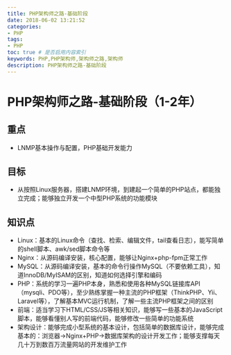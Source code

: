 ```yaml
---
title: PHP架构师之路-基础阶段
date: 2018-06-02 13:21:52
categories: 
- PHP
tags:
- PHP
toc: true # 是否启用内容索引
keywords: PHP,PHP架构师,架构师之路,架构师
description: PHP架构师之路-基础阶段
---
```

#  PHP架构师之路-基础阶段（1-2年）

##  重点
-   LNMP基本操作与配置，PHP基础开发能力

##	目标
-   从按照Linux服务器，搭建LNMP环境，到建起一个简单的PHP站点，都能独立完成；能够独立开发一个中型PHP系统的功能模块
 
##	知识点
-   Linux：基本的Linux命令（查找、检索、编辑文件，tail查看日志），能写简单的shell脚本、awk/sed脚本命令等
-   Nginx：从源码编译安装，核心配置，能够让Nginx+php-fpm正常工作
-   MySQL：从源码编译安装，基本的命令行操作MySQL（不要依赖工具），知道InnoDB/MyISAM的区别，知道如何选择引擎和编码
-   PHP：系统的学习一遍PHP本身，熟悉和使用各种MySQL链接库API（mysqli、PDO等），至少熟练掌握一种主流的PHP框架（ThinkPHP、Yii、Laravel等），了解基本MVC运行机制，了解一些主流PHP框架之间的区别
-   前端：适当学习下HTML/CSS/JS等相关知识，能够写一些基本的JavaScript脚本，能够看懂别人写的前端代码，能够修改一些简单的功能系统
-   架构设计：能够完成小型系统的基本设计，包括简单的数据库设计，能够完成基本的：浏览器->Nginx+PHP->数据库架构的设计开发工作；能够支撑每天几十万到数百万流量网站的开发维护工作
